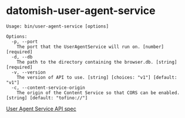 # datomish-user-agent-service

```
Usage: bin/user-agent-service [options]

Options:
  -p, --port
    The port that the UserAgentService will run on. [number] [required]
  -d, --db
    The path to the directory containing the browser.db. [string] [required]
  -v, --version
    The version of API to use. [string] [choices: "v1"] [default: "v1"]
  -c, --content-service-origin
    The origin of the Content Service so that CORS can be enabled. [string] [default: "tofino://"]
```

[User Agent Service API spec](/docs/api.md)
